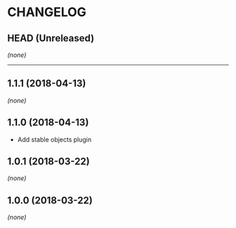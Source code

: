 CHANGELOG
=========

## HEAD (Unreleased)
_(none)_

--------------------

## 1.1.1 (2018-04-13)
_(none)_

## 1.1.0 (2018-04-13)
* Add stable objects plugin

## 1.0.1 (2018-03-22)
_(none)_

## 1.0.0 (2018-03-22)
_(none)_

